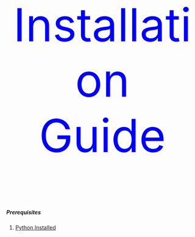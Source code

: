 <p align="center" style="color:blue;font-size:120px;">
    Installation Guide
</p>

##### Prerequisites 
1. <a href="https://www.python.org/downloads/">Python Installed<a>

